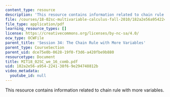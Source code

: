 ```yaml
---
content_type: resource
description: 'This resource contains information related to chain rule with more variables. '
file: /courses/18-02sc-multivariable-calculus-fall-2010/182a2e56a954224138f69e294748812b_MIT18_02SC_we_16_comb.pdf
file_type: application/pdf
learning_resource_types: []
license: https://creativecommons.org/licenses/by-nc-sa/4.0/
ocw_type: OCWFile
parent_title: 'Session 34: The Chain Rule with More Variables'
parent_type: CourseSection
parent_uid: dce75e0b-0628-19f0-f3d6-a420fbe9b880
resourcetype: Document
title: MIT18_02SC_we_16_comb.pdf
uid: 182a2e56-a954-2241-38f6-9e294748812b
video_metadata:
  youtube_id: null
---
```

This resource contains information related to chain rule with more variables. 